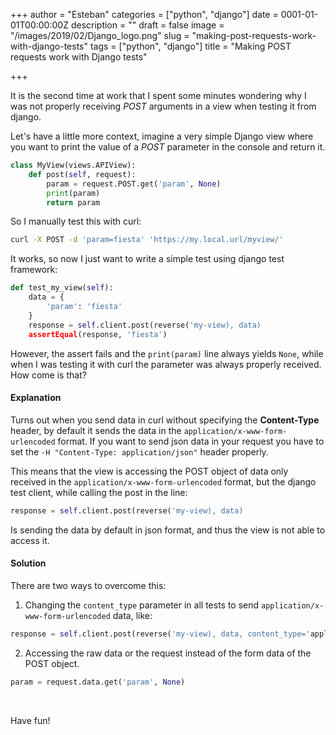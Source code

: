 +++
author = "Esteban"
categories = ["python", "django"]
date = 0001-01-01T00:00:00Z
description = ""
draft = false
image = "/images/2019/02/Django_logo.png"
slug = "making-post-requests-work-with-django-tests"
tags = ["python", "django"]
title = "Making POST requests work with Django tests"

+++


It is the second time at work that I spent some minutes wondering why I was not properly receiving *POST* arguments in a view when testing it from django. 

Let's have a little more context, imagine a very simple Django view where you want to print the value of a *POST* parameter in the console and return it.

```python
class MyView(views.APIView):
    def post(self, request):
        param = request.POST.get('param', None)
        print(param)
        return param
```


So I manually test this with curl:

```sh
curl -X POST -d 'param=fiesta' 'https://my.local.url/myview/'
```

It works, so now I just want to write a simple test using django test framework:

```python
def test_my_view(self):
	data = {
		'param': 'fiesta'
	}
	response = self.client.post(reverse('my-view), data)
	assertEqual(response, 'fiesta')	
```


However, the assert fails and the `print(param)` line always yields `None`, while when I was testing it with curl the parameter was always properly received. How come is that?


#### Explanation

Turns out when you send data in curl without specifying the **Content-Type** header, by default it sends the data in the `application/x-www-form-urlencoded` format. If you want to send json data in your request you have to set the `-H "Content-Type: application/json"` header properly. 

This means that the view is accessing the POST object of data only received in the `application/x-www-form-urlencoded` format, but the django test client, while calling the post in the line:

```python
response = self.client.post(reverse('my-view), data)
```

Is sending the data by default in json format, and thus the view is not able to access it.


#### Solution

There are two ways to overcome this:

1. Changing the `content_type` parameter in all tests to send `application/x-www-form-urlencoded` data, like: 

```python
response = self.client.post(reverse('my-view), data, content_type='application/x-www-form-urlencoded')
```

2. Accessing the raw data or the request instead of the form data of the POST object.

```python
param = request.data.get('param', None)
```

<br>

Have fun!

